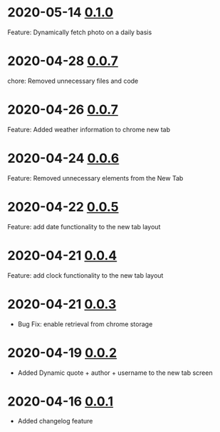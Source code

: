 # 2020-05-14 [0.1.0](https://github.com/rahibbert/swi-chrome-extension/pull/13)

Feature: Dynamically fetch photo on a daily basis

# 2020-04-28 [0.0.7](https://github.com/rahibbert/swi-chrome-extension/pull/12)

chore: Removed unnecessary files and code

# 2020-04-26 [0.0.7](https://github.com/rahibbert/swi-chrome-extension/pull/10)

Feature: Added weather information to chrome new tab

# 2020-04-24 [0.0.6](https://github.com/rahibbert/swi-chrome-extension/pull/10)

Feature: Removed unnecessary elements from the New Tab

# 2020-04-22 [0.0.5](https://github.com/rahibbert/swi-chrome-extension/pull/9)

Feature: add date functionality to the new tab layout

# 2020-04-21 [0.0.4](https://github.com/rahibbert/swi-chrome-extension/pull/8)

Feature: add clock functionality to the new tab layout

# 2020-04-21 [0.0.3](https://github.com/rahibbert/swi-chrome-extension/pull/7)

- Bug Fix: enable retrieval from chrome storage

# 2020-04-19 [0.0.2](https://github.com/rahibbert/swi-chrome-extension/pull/6)

- Added Dynamic quote + author + username to the new tab screen

# 2020-04-16 [0.0.1](https://github.com/rahibbert/swi-chrome-extension/pull/5)

- Added changelog feature